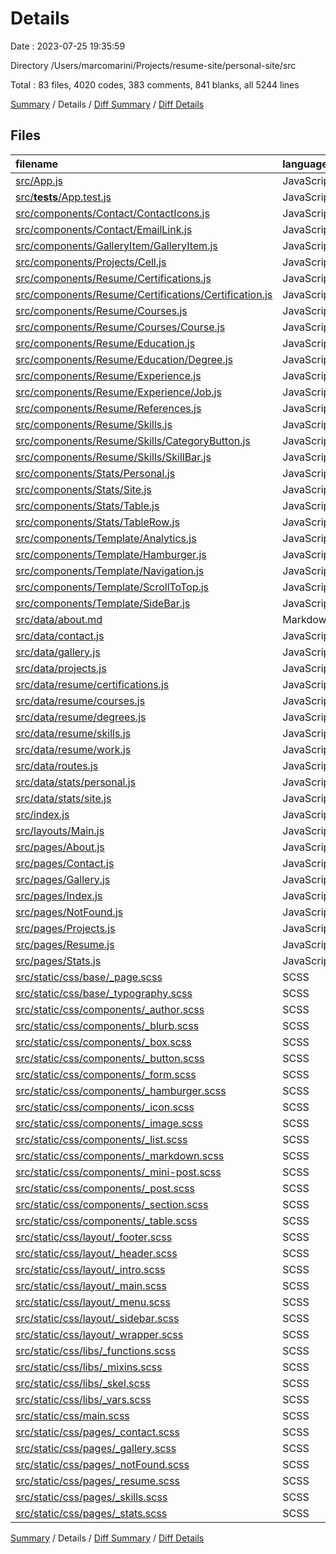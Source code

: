 # Details

Date : 2023-07-25 19:35:59

Directory /Users/marcomarini/Projects/resume-site/personal-site/src

Total : 83 files,  4020 codes, 383 comments, 841 blanks, all 5244 lines

[Summary](results.md) / Details / [Diff Summary](diff.md) / [Diff Details](diff-details.md)

## Files
| filename | language | code | comment | blank | total |
| :--- | :--- | ---: | ---: | ---: | ---: |
| [src/App.js](/src/App.js) | JavaScript | 30 | 3 | 5 | 38 |
| [src/__tests__/App.test.js](/src/__tests__/App.test.js) | JavaScript | 90 | 5 | 13 | 108 |
| [src/components/Contact/ContactIcons.js](/src/components/Contact/ContactIcons.js) | JavaScript | 16 | 0 | 6 | 22 |
| [src/components/Contact/EmailLink.js](/src/components/Contact/EmailLink.js) | JavaScript | 72 | 3 | 13 | 88 |
| [src/components/GalleryItem/GalleryItem.js](/src/components/GalleryItem/GalleryItem.js) | JavaScript | 13 | 0 | 4 | 17 |
| [src/components/Projects/Cell.js](/src/components/Projects/Cell.js) | JavaScript | 29 | 0 | 4 | 33 |
| [src/components/Resume/Certifications.js](/src/components/Resume/Certifications.js) | JavaScript | 29 | 0 | 6 | 35 |
| [src/components/Resume/Certifications/Certification.js](/src/components/Resume/Certifications/Certification.js) | JavaScript | 19 | 0 | 4 | 23 |
| [src/components/Resume/Courses.js](/src/components/Resume/Courses.js) | JavaScript | 40 | 0 | 7 | 47 |
| [src/components/Resume/Courses/Course.js](/src/components/Resume/Courses/Course.js) | JavaScript | 23 | 0 | 5 | 28 |
| [src/components/Resume/Education.js](/src/components/Resume/Education.js) | JavaScript | 29 | 0 | 6 | 35 |
| [src/components/Resume/Education/Degree.js](/src/components/Resume/Education/Degree.js) | JavaScript | 19 | 0 | 4 | 23 |
| [src/components/Resume/Experience.js](/src/components/Resume/Experience.js) | JavaScript | 32 | 0 | 6 | 38 |
| [src/components/Resume/Experience/Job.js](/src/components/Resume/Experience/Job.js) | JavaScript | 50 | 0 | 4 | 54 |
| [src/components/Resume/References.js](/src/components/Resume/References.js) | JavaScript | 13 | 0 | 3 | 16 |
| [src/components/Resume/Skills.js](/src/components/Resume/Skills.js) | JavaScript | 80 | 3 | 13 | 96 |
| [src/components/Resume/Skills/CategoryButton.js](/src/components/Resume/Skills/CategoryButton.js) | JavaScript | 17 | 0 | 4 | 21 |
| [src/components/Resume/Skills/SkillBar.js](/src/components/Resume/Skills/SkillBar.js) | JavaScript | 36 | 1 | 8 | 45 |
| [src/components/Stats/Personal.js](/src/components/Stats/Personal.js) | JavaScript | 10 | 0 | 3 | 13 |
| [src/components/Stats/Site.js](/src/components/Stats/Site.js) | JavaScript | 30 | 3 | 6 | 39 |
| [src/components/Stats/Table.js](/src/components/Stats/Table.js) | JavaScript | 31 | 0 | 5 | 36 |
| [src/components/Stats/TableRow.js](/src/components/Stats/TableRow.js) | JavaScript | 26 | 0 | 5 | 31 |
| [src/components/Template/Analytics.js](/src/components/Template/Analytics.js) | JavaScript | 20 | 0 | 7 | 27 |
| [src/components/Template/Hamburger.js](/src/components/Template/Hamburger.js) | JavaScript | 38 | 0 | 6 | 44 |
| [src/components/Template/Navigation.js](/src/components/Template/Navigation.js) | JavaScript | 24 | 1 | 4 | 29 |
| [src/components/Template/ScrollToTop.js](/src/components/Template/ScrollToTop.js) | JavaScript | 10 | 1 | 5 | 16 |
| [src/components/Template/SideBar.js](/src/components/Template/SideBar.js) | JavaScript | 39 | 0 | 7 | 46 |
| [src/data/about.md](/src/data/about.md) | Markdown | 37 | 0 | 18 | 55 |
| [src/data/contact.js](/src/data/contact.js) | JavaScript | 27 | 2 | 3 | 32 |
| [src/data/gallery.js](/src/data/gallery.js) | JavaScript | 63 | 1 | 2 | 66 |
| [src/data/projects.js](/src/data/projects.js) | JavaScript | 47 | 1 | 2 | 50 |
| [src/data/resume/certifications.js](/src/data/resume/certifications.js) | JavaScript | 21 | 8 | 2 | 31 |
| [src/data/resume/courses.js](/src/data/resume/courses.js) | JavaScript | 69 | 0 | 2 | 71 |
| [src/data/resume/degrees.js](/src/data/resume/degrees.js) | JavaScript | 15 | 0 | 2 | 17 |
| [src/data/resume/skills.js](/src/data/resume/skills.js) | JavaScript | 172 | 2 | 4 | 178 |
| [src/data/resume/work.js](/src/data/resume/work.js) | JavaScript | 22 | 13 | 2 | 37 |
| [src/data/routes.js](/src/data/routes.js) | JavaScript | 32 | 0 | 2 | 34 |
| [src/data/stats/personal.js](/src/data/stats/personal.js) | JavaScript | 55 | 0 | 10 | 65 |
| [src/data/stats/site.js](/src/data/stats/site.js) | JavaScript | 14 | 37 | 3 | 54 |
| [src/index.js](/src/index.js) | JavaScript | 15 | 2 | 4 | 21 |
| [src/layouts/Main.js](/src/layouts/Main.js) | JavaScript | 40 | 0 | 6 | 46 |
| [src/pages/About.js](/src/pages/About.js) | JavaScript | 37 | 0 | 7 | 44 |
| [src/pages/Contact.js](/src/pages/Contact.js) | JavaScript | 38 | 0 | 8 | 46 |
| [src/pages/Gallery.js](/src/pages/Gallery.js) | JavaScript | 29 | 0 | 3 | 32 |
| [src/pages/Index.js](/src/pages/Index.js) | JavaScript | 35 | 0 | 4 | 39 |
| [src/pages/NotFound.js](/src/pages/NotFound.js) | JavaScript | 15 | 0 | 3 | 18 |
| [src/pages/Projects.js](/src/pages/Projects.js) | JavaScript | 27 | 0 | 5 | 32 |
| [src/pages/Resume.js](/src/pages/Resume.js) | JavaScript | 44 | 1 | 7 | 52 |
| [src/pages/Stats.js](/src/pages/Stats.js) | JavaScript | 22 | 0 | 5 | 27 |
| [src/static/css/base/_page.scss](/src/static/css/base/_page.scss) | SCSS | 20 | 11 | 7 | 38 |
| [src/static/css/base/_typography.scss](/src/static/css/base/_typography.scss) | SCSS | 134 | 6 | 33 | 173 |
| [src/static/css/components/_author.scss](/src/static/css/components/_author.scss) | SCSS | 29 | 6 | 5 | 40 |
| [src/static/css/components/_blurb.scss](/src/static/css/components/_blurb.scss) | SCSS | 12 | 6 | 4 | 22 |
| [src/static/css/components/_box.scss](/src/static/css/components/_box.scss) | SCSS | 15 | 6 | 4 | 25 |
| [src/static/css/components/_button.scss](/src/static/css/components/_button.scss) | SCSS | 68 | 6 | 12 | 86 |
| [src/static/css/components/_form.scss](/src/static/css/components/_form.scss) | SCSS | 165 | 6 | 26 | 197 |
| [src/static/css/components/_hamburger.scss](/src/static/css/components/_hamburger.scss) | SCSS | 30 | 1 | 10 | 41 |
| [src/static/css/components/_icon.scss](/src/static/css/components/_icon.scss) | SCSS | 15 | 6 | 5 | 26 |
| [src/static/css/components/_image.scss](/src/static/css/components/_image.scss) | SCSS | 52 | 6 | 14 | 72 |
| [src/static/css/components/_list.scss](/src/static/css/components/_list.scss) | SCSS | 218 | 6 | 54 | 278 |
| [src/static/css/components/_markdown.scss](/src/static/css/components/_markdown.scss) | SCSS | 9 | 1 | 4 | 14 |
| [src/static/css/components/_mini-post.scss](/src/static/css/components/_mini-post.scss) | SCSS | 97 | 6 | 18 | 121 |
| [src/static/css/components/_post.scss](/src/static/css/components/_post.scss) | SCSS | 201 | 6 | 40 | 247 |
| [src/static/css/components/_section.scss](/src/static/css/components/_section.scss) | SCSS | 16 | 6 | 3 | 25 |
| [src/static/css/components/_table.scss](/src/static/css/components/_table.scss) | SCSS | 60 | 6 | 15 | 81 |
| [src/static/css/layout/_footer.scss](/src/static/css/layout/_footer.scss) | SCSS | 30 | 6 | 8 | 44 |
| [src/static/css/layout/_header.scss](/src/static/css/layout/_header.scss) | SCSS | 186 | 12 | 38 | 236 |
| [src/static/css/layout/_intro.scss](/src/static/css/layout/_intro.scss) | SCSS | 53 | 6 | 14 | 73 |
| [src/static/css/layout/_main.scss](/src/static/css/layout/_main.scss) | SCSS | 5 | 6 | 2 | 13 |
| [src/static/css/layout/_menu.scss](/src/static/css/layout/_menu.scss) | SCSS | 77 | 6 | 14 | 97 |
| [src/static/css/layout/_sidebar.scss](/src/static/css/layout/_sidebar.scss) | SCSS | 22 | 6 | 5 | 33 |
| [src/static/css/layout/_wrapper.scss](/src/static/css/layout/_wrapper.scss) | SCSS | 25 | 6 | 7 | 38 |
| [src/static/css/libs/_functions.scss](/src/static/css/libs/_functions.scss) | SCSS | 15 | 15 | 4 | 34 |
| [src/static/css/libs/_mixins.scss](/src/static/css/libs/_mixins.scss) | SCSS | 31 | 11 | 14 | 56 |
| [src/static/css/libs/_skel.scss](/src/static/css/libs/_skel.scss) | SCSS | 337 | 110 | 139 | 586 |
| [src/static/css/libs/_vars.scss](/src/static/css/libs/_vars.scss) | SCSS | 36 | 5 | 5 | 46 |
| [src/static/css/main.scss](/src/static/css/main.scss) | SCSS | 45 | 10 | 14 | 69 |
| [src/static/css/pages/_contact.scss](/src/static/css/pages/_contact.scss) | SCSS | 27 | 1 | 10 | 38 |
| [src/static/css/pages/_gallery.scss](/src/static/css/pages/_gallery.scss) | SCSS | 27 | 0 | 8 | 35 |
| [src/static/css/pages/_notFound.scss](/src/static/css/pages/_notFound.scss) | SCSS | 4 | 1 | 2 | 7 |
| [src/static/css/pages/_resume.scss](/src/static/css/pages/_resume.scss) | SCSS | 128 | 2 | 22 | 152 |
| [src/static/css/pages/_skills.scss](/src/static/css/pages/_skills.scss) | SCSS | 85 | 1 | 12 | 98 |
| [src/static/css/pages/_stats.scss](/src/static/css/pages/_stats.scss) | SCSS | 5 | 1 | 2 | 8 |

[Summary](results.md) / Details / [Diff Summary](diff.md) / [Diff Details](diff-details.md)
